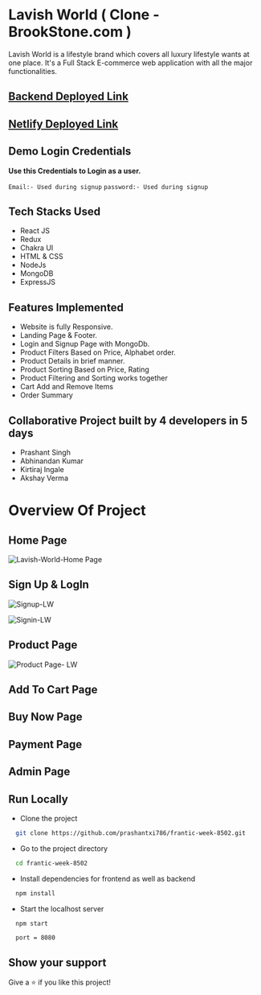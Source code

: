 <h1>Lavish World ( Clone - BrookStone.com )</h1>

Lavish World is a lifestyle brand which covers all luxury lifestyle wants at one place. It's a Full Stack E-commerce web application with all the major functionalities.

## [Backend Deployed Link](https://good-gray-drill-hose.cyclic.app/items)
## [Netlify Deployed Link](https://stellar-clafoutis-871554.netlify.app/) 

## Demo Login Credentials

**Use this Credentials to Login as a user.**

`Email:- Used during signup`
`password:- Used during signup`
 
## Tech Stacks Used

- React JS
- Redux
- Chakra UI
- HTML & CSS
- NodeJs
- MongoDB
- ExpressJS



















## Features Implemented

-   Website is fully Responsive.
-   Landing Page & Footer.
-   Login and Signup Page with MongoDb.
-   Product Filters Based on Price, Alphabet order.
-   Product Details in brief manner.
-   Product Sorting Based on Price, Rating
-   Product Filtering and Sorting works together
-   Cart Add and Remove Items
-   Order Summary


## Collaborative Project built by 4 developers in 5 days

 * Prashant Singh 
 * Abhinandan Kumar 
 * Kirtiraj Ingale 
 * Akshay Verma 
 
# Overview Of Project

## Home Page

![Lavish-World-Home Page](https://user-images.githubusercontent.com/101358022/222044098-e0143e9a-53e0-45ef-8b86-32f35d65be25.png)

## Sign Up & LogIn

![Signup-LW](https://user-images.githubusercontent.com/101358022/222044528-8057c995-e3f3-46d1-9d7a-e0270376891d.png)

![Signin-LW](https://user-images.githubusercontent.com/101358022/222044539-c38d822f-dcc4-48a5-afea-54e1ad859166.png)

## Product Page

![Product Page- LW](https://user-images.githubusercontent.com/101358022/222044579-afb253d2-8877-40c9-b3d0-de87fd1eabb0.png)

## Add To Cart Page

## Buy Now Page

## Payment Page

## Admin Page

## Run Locally

- Clone the project

```bash
  git clone https://github.com/prashantxi786/frantic-week-8502.git
```

- Go to the project directory

```bash
  cd frantic-week-8502
```

- Install dependencies for frontend as well as backend

```bash
  npm install
```

- Start the localhost server

```bash
  npm start
```
```Port
  port = 8080
```

## Show your support

Give a ⭐️ if you like this project!
